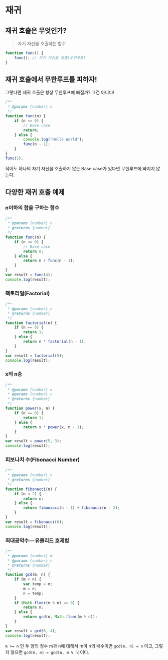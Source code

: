 # 재귀

## 재귀 호출은 무엇인가?

> 자기 자신을 호출하는 함수

```javascript
function func() {
    func(); // 자기 자신을 호출(무한루프)
}
```

## 재귀 호출에서 무한루프를 피하자!

그렇다면 재귀 호출은 항상 무한루프에 빠질까? 그건 아니다!

```javascript
/**
 * @params {number} n
 */
function func(n) {
    if (n <= 0) {
        // Base case
        return;
    } else {
        console.log("Hello World");
        func(n - 1);
    }
}
func(5);
```

적어도 하나의 자기 자신을 호출하지 않는 Base case가 있다면 무한루프에 빠지지 않는다.

## 다양한 재귀 호출 예제

### n이하의 합을 구하는 함수

```javascript
/**
 * @params {number} n
 * @returns {number}
 */
function func(n) {
    if (n <= 0) {
        // Base case
        return 0;
    } else {
        return n + func(n - 1);
    }
}
var result = func(4);
console.log(result);
```

### 팩토리얼(Factorial)

```javascript
/**
 * @params {number} n
 * @returns {number}
 */
function factorial(n) {
    if (n == 0) {
        return 1;
    } else {
        return n * factorial(n - 1);
    }
}
var result = factorial(5);
console.log(result);
```

### x의 n승

```javascript
/**
 * @params {number} x
 * @params {number} n
 * @returns {number}
 */
function power(x, n) {
    if (n == 0) {
        return 1;
    } else {
        return x * power(x, n - 1);
    }
}
var result = power(5, 3);
console.log(result);
```

### 피보나치 수(Fibonacci Number)

```javascript
/**
 * @params {number} n
 * @returns {number}
 */
function fibonacci(n) {
    if (n < 2) {
        return n;
    } else {
        return fibonacci(n - 1) + fibonacci(n - 2);
    }
}
var result = fibonacci(6);
console.log(result);
```

### 최대공약수 — 유클리드 호제법

```javascript
/**
 * @params {number} m
 * @params {number} n
 * @returns {number}
 */
function gcd(m, n) {
    if (m < n) {
        var temp = m;
        m = n;
        n = temp;
    }
    if (Math.floor(m % n) == 0) {
        return n;
    } else {
        return gcd(n, Math.floor(m % n));
    }
}
var result = gcd(6, 4);
console.log(result);
```

`m >= n` 인 두 양의 정수 m과 n에 대해서 m이 n의 배수이면 `gcd(m, n) = n` 이고, 그렇지 않으면 `gcd(m, n) = gcd(n, m % n)`이다.
